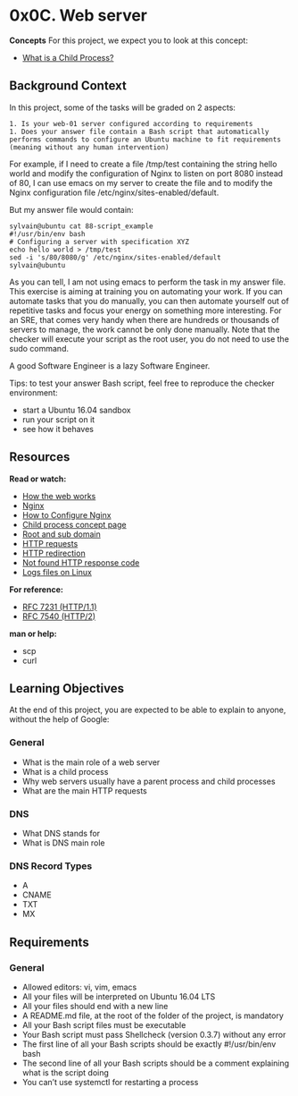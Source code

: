 # 0x0C. Web server

**Concepts**
For this project, we expect you to look at this concept:

* <a href="https://intranet.alxswe.com/concepts/110">What is a Child Process?</a>

## Background Context

In this project, some of the tasks will be graded on 2 aspects:

    1. Is your web-01 server configured according to requirements
    1. Does your answer file contain a Bash script that automatically performs commands to configure an Ubuntu machine to fit requirements (meaning without any human intervention)

For example, if I need to create a file /tmp/test containing the string hello world and modify the configuration of Nginx to listen on port 8080 instead of 80, I can use emacs on my server to create the file and to modify the Nginx configuration file /etc/nginx/sites-enabled/default.

But my answer file would contain:

```
sylvain@ubuntu cat 88-script_example
#!/usr/bin/env bash
# Configuring a server with specification XYZ
echo hello world > /tmp/test
sed -i 's/80/8080/g' /etc/nginx/sites-enabled/default
sylvain@ubuntu
```

As you can tell, I am not using emacs to perform the task in my answer file. This exercise is aiming at training you on automating your work. If you can automate tasks that you do manually, you can then automate yourself out of repetitive tasks and focus your energy on something more interesting. For an SRE, that comes very handy when there are hundreds or thousands of servers to manage, the work cannot be only done manually. Note that the checker will execute your script as the root user, you do not need to use the sudo command.

A good Software Engineer is a lazy Software Engineer.

Tips: to test your answer Bash script, feel free to reproduce the checker environment:

* start a Ubuntu 16.04 sandbox
* run your script on it
* see how it behaves

## Resources

**Read or watch:**

* <a href="https://intranet.alxswe.com/rltoken/6TI3HiyFdwrbXWKVF24Gxw">How the web works</a>
* <a href="https://intranet.alxswe.com/rltoken/vkVMGlaf39j2DWAQWzo6EA">Nginx</a>
* <a href="https://intranet.alxswe.com/rltoken/zKrpVxWuUHVdW4URAjdFbw">How to Configure Nginx</a>
* <a href="https://intranet.alxswe.com/rltoken/Ar18u5sRis1fkvkVgzdcqg">Child process concept page</a>
* <a href="https://intranet.alxswe.com/rltoken/xi3peVqYl02PfpHHHlCtxQ">Root and sub domain</a>
* <a href="https://intranet.alxswe.com/rltoken/sBrrP4EAmI3NoYjIgZrUhw">HTTP requests</a>
* <a href="https://intranet.alxswe.com/rltoken/Eaa4ZuKvye941hTkP8VlBQ">HTTP redirection</a>
* <a href="https://intranet.alxswe.com/rltoken/eJSp2QFTY6jqqNtz8OVDEw">Not found HTTP response code</a>
* <a href="https://intranet.alxswe.com/rltoken/7WMNY5CWD-CBrxmQrdmfPg">Logs files on Linux</a>

**For reference:**

* <a href="https://intranet.alxswe.com/rltoken/BGa6RrS0dnM6EdBGS_ZDUw">RFC 7231 (HTTP/1.1)</a>
* <a href="https://intranet.alxswe.com/rltoken/IZ2fyYn1qNZ9RXXsg5vG1g">RFC 7540 (HTTP/2)</a>

**man or help:**

* scp
* curl

## Learning Objectives

At the end of this project, you are expected to be able to explain to anyone, without the help of Google:

### General

* What is the main role of a web server
* What is a child process
* Why web servers usually have a parent process and child processes
* What are the main HTTP requests

### DNS
* What DNS stands for
* What is DNS main role

### DNS Record Types
* A
* CNAME
* TXT
* MX

## Requirements

### General

* Allowed editors: vi, vim, emacs
* All your files will be interpreted on Ubuntu 16.04 LTS
* All your files should end with a new line
* A README.md file, at the root of the folder of the project, is mandatory
* All your Bash script files must be executable
* Your Bash script must pass Shellcheck (version 0.3.7) without any error
* The first line of all your Bash scripts should be exactly #!/usr/bin/env bash
* The second line of all your Bash scripts should be a comment explaining what is the script doing
* You can’t use systemctl for restarting a process